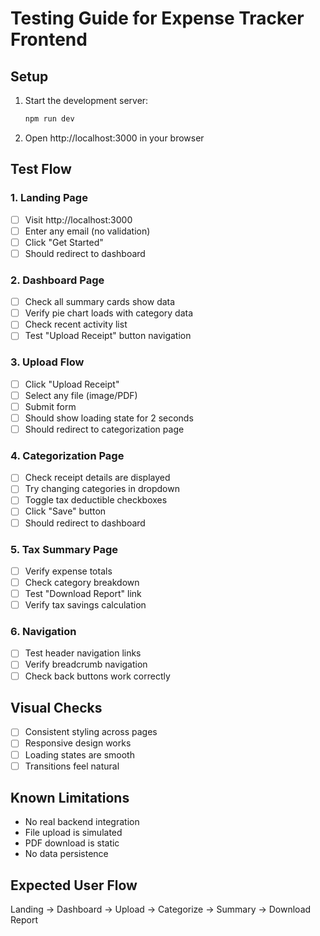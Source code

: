# Testing Guide for Expense Tracker Frontend

## Setup
1. Start the development server:
   ```bash
   npm run dev
   ```
2. Open http://localhost:3000 in your browser

## Test Flow

### 1. Landing Page
- [ ] Visit http://localhost:3000
- [ ] Enter any email (no validation)
- [ ] Click "Get Started"
- [ ] Should redirect to dashboard

### 2. Dashboard Page
- [ ] Check all summary cards show data
- [ ] Verify pie chart loads with category data
- [ ] Check recent activity list
- [ ] Test "Upload Receipt" button navigation

### 3. Upload Flow
- [ ] Click "Upload Receipt"
- [ ] Select any file (image/PDF)
- [ ] Submit form
- [ ] Should show loading state for 2 seconds
- [ ] Should redirect to categorization page

### 4. Categorization Page
- [ ] Check receipt details are displayed
- [ ] Try changing categories in dropdown
- [ ] Toggle tax deductible checkboxes
- [ ] Click "Save" button
- [ ] Should redirect to dashboard

### 5. Tax Summary Page
- [ ] Verify expense totals
- [ ] Check category breakdown
- [ ] Test "Download Report" link
- [ ] Verify tax savings calculation

### 6. Navigation
- [ ] Test header navigation links
- [ ] Verify breadcrumb navigation
- [ ] Check back buttons work correctly

## Visual Checks
- [ ] Consistent styling across pages
- [ ] Responsive design works
- [ ] Loading states are smooth
- [ ] Transitions feel natural

## Known Limitations
- No real backend integration
- File upload is simulated
- PDF download is static
- No data persistence

## Expected User Flow
Landing → Dashboard → Upload → Categorize → Summary → Download Report
